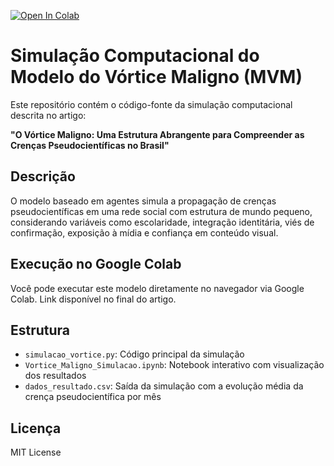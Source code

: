 [![Open In Colab](https://colab.research.google.com/assets/colab-badge.svg)](https://colab.research.google.com/github/cosmosweek/vortice-maligno-simulacao/blob/main/Vortice_Maligno_Simulacao.ipynb)
# Simulação Computacional do Modelo do Vórtice Maligno (MVM)

Este repositório contém o código-fonte da simulação computacional descrita no artigo:

**"O Vórtice Maligno: Uma Estrutura Abrangente para Compreender as Crenças Pseudocientíficas no Brasil"**

## Descrição

O modelo baseado em agentes simula a propagação de crenças pseudocientíficas em uma rede social com estrutura de mundo pequeno, considerando variáveis como escolaridade, integração identitária, viés de confirmação, exposição à mídia e confiança em conteúdo visual.

## Execução no Google Colab

Você pode executar este modelo diretamente no navegador via Google Colab. Link disponível no final do artigo.

## Estrutura

- `simulacao_vortice.py`: Código principal da simulação
- `Vortice_Maligno_Simulacao.ipynb`: Notebook interativo com visualização dos resultados
- `dados_resultado.csv`: Saída da simulação com a evolução média da crença pseudocientífica por mês

## Licença

MIT License
